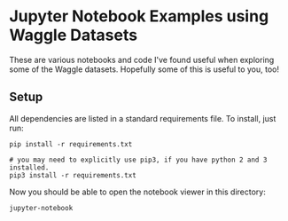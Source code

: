 # Jupyter Notebook Examples using Waggle Datasets

These are various notebooks and code I've found useful when exploring some of the Waggle datasets. Hopefully some of this is useful to you, too!

## Setup

All dependencies are listed in a standard requirements file. To install, just
run:
```
pip install -r requirements.txt

# you may need to explicitly use pip3, if you have python 2 and 3 installed.
pip3 install -r requirements.txt
```

Now you should be able to open the notebook viewer in this directory:
```
jupyter-notebook
```
